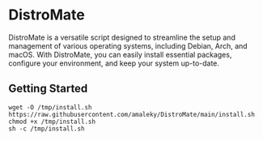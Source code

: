 # DistroMate

DistroMate is a versatile script designed to streamline the setup and management of various operating systems, including Debian, Arch, and macOS. With DistroMate, you can easily install essential packages, configure your environment, and keep your system up-to-date.

## Getting Started
```shell
wget -O /tmp/install.sh https://raw.githubusercontent.com/amaleky/DistroMate/main/install.sh
chmod +x /tmp/install.sh
sh -c /tmp/install.sh
```